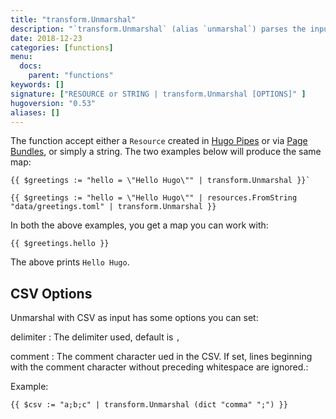 ```yaml
---
title: "transform.Unmarshal"
description: "`transform.Unmarshal` (alias `unmarshal`) parses the input and converts it into a map or an array. Supported formats are JSON, TOML, YAML and CSV."
date: 2018-12-23
categories: [functions]
menu:
  docs:
    parent: "functions"
keywords: []
signature: ["RESOURCE or STRING | transform.Unmarshal [OPTIONS]" ]
hugoversion: "0.53"
aliases: []
---
```



The function accept either a `Resource` created in [Hugo Pipes](/hugo-pipes/) or via [Page Bundles](content-management/page-bundles/), or simply a string. The two examples below will produce the same map:

```go-html-template
{{ $greetings := "hello = \"Hello Hugo\"" | transform.Unmarshal }}`
```

```go-html-template
{{ $greetings := "hello = \"Hello Hugo\"" | resources.FromString "data/greetings.toml" | transform.Unmarshal }}
```

In both the above examples, you get a map you can work with:

```go-html-template
{{ $greetings.hello }}
```

The above prints `Hello Hugo`.

## CSV Options

Unmarshal with CSV as input has some options you can set:

delimiter
: The delimiter used, default is `,`

comment
: The comment character ued in the CSV. If set, lines beginning with the comment character without preceding whitespace are ignored.:


Example:

```go-html-template
{{ $csv := "a;b;c" | transform.Unmarshal (dict "comma" ";") }}
```

